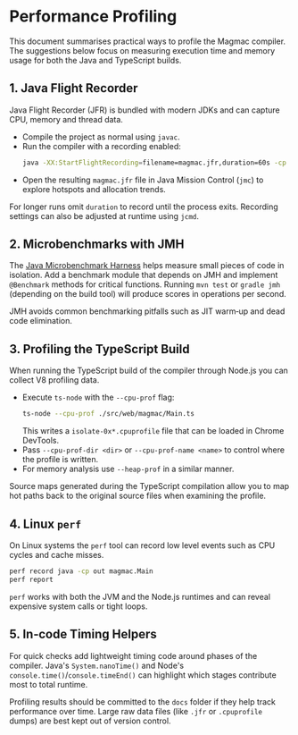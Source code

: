 # Performance Profiling

This document summarises practical ways to profile the Magmac compiler. The suggestions below focus on measuring execution time and memory usage for both the Java and TypeScript builds.

## 1. Java Flight Recorder

Java Flight Recorder (JFR) is bundled with modern JDKs and can capture CPU, memory and thread data.

- Compile the project as normal using `javac`.
- Run the compiler with a recording enabled:
  ```bash
  java -XX:StartFlightRecording=filename=magmac.jfr,duration=60s -cp out magmac.Main
  ```
- Open the resulting `magmac.jfr` file in Java Mission Control (`jmc`) to explore hotspots and allocation trends.

For longer runs omit `duration` to record until the process exits. Recording settings can also be adjusted at runtime using `jcmd`.

## 2. Microbenchmarks with JMH

The [Java Microbenchmark Harness](https://openjdk.org/projects/code-tools/jmh/) helps measure small pieces of code in isolation. Add a benchmark module that depends on JMH and implement `@Benchmark` methods for critical functions. Running `mvn test` or `gradle jmh` (depending on the build tool) will produce scores in operations per second.

JMH avoids common benchmarking pitfalls such as JIT warm‑up and dead code elimination.

## 3. Profiling the TypeScript Build

When running the TypeScript build of the compiler through Node.js you can collect V8 profiling data.

- Execute `ts-node` with the `--cpu-prof` flag:
  ```bash
  ts-node --cpu-prof ./src/web/magmac/Main.ts
  ```
  This writes a `isolate-0x*.cpuprofile` file that can be loaded in Chrome DevTools.
- Pass `--cpu-prof-dir <dir>` or `--cpu-prof-name <name>` to control where the
  profile is written.
- For memory analysis use `--heap-prof` in a similar manner.

Source maps generated during the TypeScript compilation allow you to map hot paths back to the original source files when examining the profile.

## 4. Linux `perf`

On Linux systems the `perf` tool can record low level events such as CPU cycles and cache misses.

```bash
perf record java -cp out magmac.Main
perf report
```

`perf` works with both the JVM and the Node.js runtimes and can reveal expensive system calls or tight loops.

## 5. In‑code Timing Helpers

For quick checks add lightweight timing code around phases of the compiler. Java's `System.nanoTime()` and Node's `console.time()`/`console.timeEnd()` can highlight which stages contribute most to total runtime.

Profiling results should be committed to the `docs` folder if they help track performance over time. Large raw data files (like `.jfr` or `.cpuprofile` dumps) are best kept out of version control.

